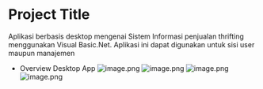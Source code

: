 # Project Title

Aplikasi berbasis desktop mengenai Sistem Informasi penjualan thrifting menggunakan Visual Basic.Net. Aplikasi ini dapat digunakan untuk sisi user maupun manajemen


* Overview Desktop App
![image.png]( {https://ibb.co/8M2JPRB} )
![image.png]( {https://ibb.co/v1h5rGx} )
![image.png]( {https://ibb.co/bWqHP3t} )
![image.png]( {https://ibb.co/D10NJs8} )

 



